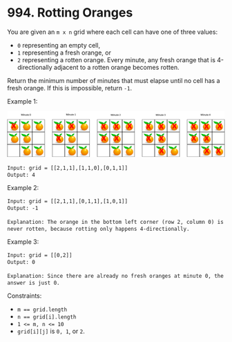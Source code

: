 # 994. Rotting Oranges

You are given an `m x n` grid where each cell can have one of three values:

- `0` representing an empty cell,
- `1` representing a fresh orange, or
- `2` representing a rotten orange.
Every minute, any fresh orange that is 4-directionally adjacent to a rotten orange becomes rotten.

Return the minimum number of minutes that must elapse until no cell has a fresh orange. If this is impossible, return `-1`.


Example 1:

![](example_1.png)

    Input: grid = [[2,1,1],[1,1,0],[0,1,1]]
    Output: 4

Example 2:

    Input: grid = [[2,1,1],[0,1,1],[1,0,1]]
    Output: -1

    Explanation: The orange in the bottom left corner (row 2, column 0) is never rotten, because rotting only happens 4-directionally.

Example 3:

    Input: grid = [[0,2]]
    Output: 0

    Explanation: Since there are already no fresh oranges at minute 0, the answer is just 0.

Constraints:

- `m == grid.length`
- `n == grid[i].length`
- `1 <= m, n <= 10`
- `grid[i][j]` is `0, 1`, or `2`.